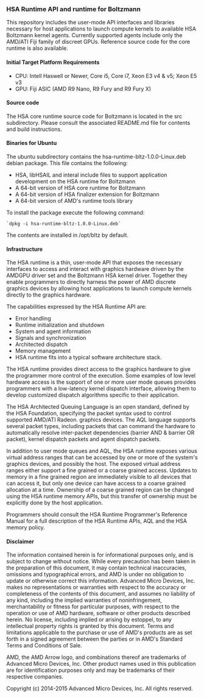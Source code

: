### HSA Runtime API and runtime for Boltzmann

This repository includes the user-mode API interfaces and libraries necessary for host applications to launch compute kernels to available HSA Boltzmann kernel agents. Currently supported agents include only the AMD/ATI Fiji family of discreet GPUs. Reference source code for the core runtime is also available.

#### Initial Target Platform Requirements

* CPU: Intell Haswell or Newer, Core i5, Core i7, Xeon E3 v4 & v5; Xeon E5 v3
* GPU: Fiji ASIC (AMD R9 Nano, R9 Fury and R9 Fury X)

#### Source code

The HSA core runtime source code for Boltzmann is located in the src subdirectory. Please consult the associated README.md file for contents and build instructions.

#### Binaries for Ubuntu

The ubuntu subdirectory contains the hsa-runtime-bltz-1.0.0-Linux.deb debian package. This file contains the following:

* HSA, libHSAIL and interal include files to support application development on the HSA runtime for Boltzmann
* A 64-bit version of HSA core runtime for Boltzmann
* A 64-bit version of HSA finalizer extension for Boltzmann
* A 64-bit version of AMD's runtime tools library

To install the package execute the following command:

	`dpkg -i hsa-runtime-bltz-1.0.0-Linux.deb`

The contents are installed in /opt/bltz by default.
 
#### Infrastructure

The HSA runtime is a thin, user-mode API that exposes the necessary interfaces to access and interact with graphics hardware driven by the AMDGPU driver set and the Boltzmann HSA kernel driver. Together they enable programmers to directly harness the power of AMD discrete graphics devices by allowing host applications to launch compute kernels directly to the graphics hardware.

The capabilities expressed by the HSA Runtime API are:

* Error handling
* Runtime initialization and shutdown
* System and agent information
* Signals and synchronization
* Architected dispatch
* Memory management
* HSA runtime fits into a typical software architecture stack.

The HSA runtime provides direct access to the graphics hardware to give the programmer more control of the execution. Some examples of low level hardware access  is  the support of one or more user mode queues provides programmers with a low-latency kernel dispatch interface, allowing them to develop customized dispatch algorithms specific to their application.

The HSA Architected Queuing Language is an open standard, defined by the HSA Foundation, specifying the packet syntax used to control supported AMD/ATI Radeon. graphics devices. The AQL language supports several packet types, including packets that can command the hardware to automatically resolve inter-packet dependencies (barrier AND & barrier OR packet), kernel dispatch packets and agent dispatch packets.

In addition to user mode queues and AQL, the HSA runtime exposes various virtual address ranges that can be accessed by one or more of the system's graphics devices, and possibly the host. The exposed virtual address ranges either support a fine grained or a coarse grained access. Updates to memory in a fine grained region are immediately visible to all devices that can access it, but only one device can have access to a coarse grained allocation at a time. Ownership of a coarse grained region can be changed using the HSA runtime memory APIs, but this transfer of ownership must be explicitly done by the host application.

Programmers should consult the HSA Runtime Programmer's Reference Manual for a full description of the HSA Runtime APIs, AQL and the HSA memory policy.

#### Disclaimer

The information contained herein is for informational purposes only, and is subject to change without notice. While every precaution has been taken in the preparation of this document, it may contain technical inaccuracies, omissions and typographical errors, and AMD is under no obligation to update or otherwise correct this information. Advanced Micro Devices, Inc. makes no representations or warranties with respect to the accuracy or completeness of the contents of this document, and assumes no liability of any kind, including the implied warranties of noninfringement, merchantability or fitness for particular purposes, with respect to the operation or use of AMD hardware, software or other products described herein. No license, including implied or arising by estoppel, to any intellectual property rights is granted by this document. Terms and limitations applicable to the purchase or use of AMD's products are as set forth in a signed agreement between the parties or in AMD's Standard Terms and Conditions of Sale.

AMD, the AMD Arrow logo, and combinations thereof are trademarks of Advanced Micro Devices, Inc. Other product names used in this publication are for identification purposes only and may be trademarks of their respective companies.

Copyright (c) 2014-2015 Advanced Micro Devices, Inc. All rights reserved.
